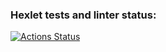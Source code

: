 ### Hexlet tests and linter status:
[![Actions Status](https://github.com/Rata0/typescript-project-81/actions/workflows/hexlet-check.yml/badge.svg)](https://github.com/Rata0/typescript-project-81/actions)